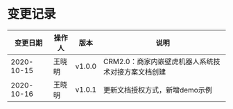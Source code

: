 # 变更记录

| 变更日期   | 操作人 | 版本 | 说明                                               |
| ---------- | ------ | ---- | -------------------------------------------------- |
| 2020-10-15 | 王晓明 | v1.0.0 | CRM2.0：商家内嵌壁虎机器人系统技术对接方案文档创建 |
| 2020-10-16 | 王晓明 | v1.0.1 | 更新文档授权方式，新增demo示例 |
